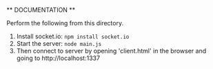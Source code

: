 ** DOCUMENTATION **

Perform the following from this directory.
1. Install socket.io: `npm install socket.io`
2. Start the server: `node main.js`
3. Then connect to server by opening 'client.html' in the browser and going to http://localhost:1337